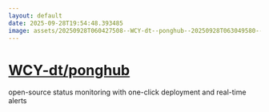 ```yaml
---
layout: default
date: 2025-09-28T19:54:48.393485
image: assets/20250928T060427508--WCY-dt--ponghub--20250928T063049580--cropped.png
---
```


# [WCY-dt/ponghub](https://github.com/WCY-dt/ponghub)

open-source status monitoring with one-click deployment and real-time alerts
